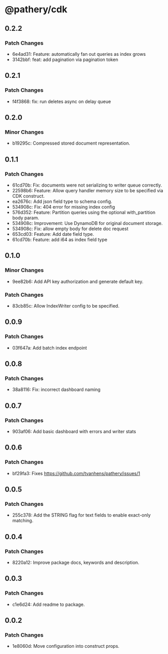# @pathery/cdk

## 0.2.2

### Patch Changes

- 6e4ad31: Feature: automatically fan out queries as index grows
- 3142bbf: feat: add pagination via pagination token

## 0.2.1

### Patch Changes

- f4f3868: fix: run deletes async on delay queue

## 0.2.0

### Minor Changes

- b19295c: Compressed stored document representation.

## 0.1.1

### Patch Changes

- 61cd70b: Fix: documents were not serializing to writer queue correctly.
- 22598b6: Feature: Allow query handler memory size to be specified via CDK construct.
- ea2676c: Add json field type to schema config.
- 534908c: Fix: 404 error for missing index config
- 576d352: Feature: Partition queries using the optional with_partition body param.
- 534908c: Improvement: Use DynamoDB for original document storage.
- 534908c: Fix: allow empty body for delete doc request
- 653cd03: Feature: Add date field type.
- 61cd70b: Feature: add i64 as index field type

## 0.1.0

### Minor Changes

- 9ee82b6: Add API key authorization and generate default key.

### Patch Changes

- 83cb85c: Allow IndexWriter config to be specified.

## 0.0.9

### Patch Changes

- 03f647a: Add batch index endpoint

## 0.0.8

### Patch Changes

- 38a8116: Fix: incorrect dashboard naming

## 0.0.7

### Patch Changes

- 903af06: Add basic dashboard with errors and writer stats

## 0.0.6

### Patch Changes

- bf29fa3: Fixes https://github.com/tvanhens/pathery/issues/1

## 0.0.5

### Patch Changes

- 255c378: Add the STRING flag for text fields to enable exact-only matching.

## 0.0.4

### Patch Changes

- 8220a12: Improve package docs, keywords and description.

## 0.0.3

### Patch Changes

- c1e6d24: Add readme to package.

## 0.0.2

### Patch Changes

- 1e8060d: Move configuration into construct props.
